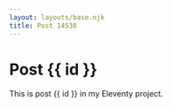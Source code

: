 ```yaml
---
layout: layouts/base.njk
title: Post 14538
---
```


# Post {{ id }}

This is post {{ id }} in my Eleventy project.
